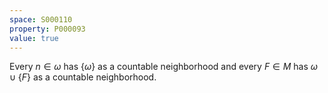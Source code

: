 ```yaml
---
space: S000110
property: P000093
value: true
---
```


Every $n \in \omega$ has $\{\omega\}$ as a countable neighborhood and every $F \in M$ has $\omega \cup \{F\}$ as a countable neighborhood.
